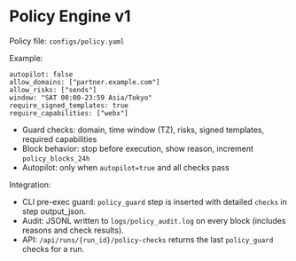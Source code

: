 # Policy Engine v1

Policy file: `configs/policy.yaml`

Example:
```
autopilot: false
allow_domains: ["partner.example.com"]
allow_risks: ["sends"]
window: "SAT 00:00-23:59 Asia/Tokyo"
require_signed_templates: true
require_capabilities: ["webx"]
```

- Guard checks: domain, time window (TZ), risks, signed templates, required capabilities
- Block behavior: stop before execution, show reason, increment `policy_blocks_24h`
- Autopilot: only when `autopilot=true` and all checks pass

Integration:
- CLI pre-exec guard: `policy_guard` step is inserted with detailed `checks` in step output_json.
- Audit: JSONL written to `logs/policy_audit.log` on every block (includes reasons and check results).
- API: `/api/runs/{run_id}/policy-checks` returns the last `policy_guard` checks for a run.
